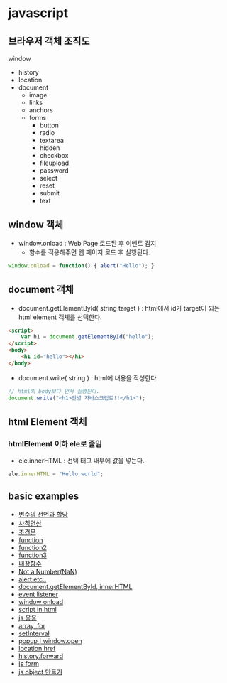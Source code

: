 # javascript

## 브라우저 객체 조직도
window 
- history
- location
- document
    - image
    - links
    - anchors
    - forms
        - button
        - radio
        - textarea
        - hidden
        - checkbox
        - fileupload
        - password
        - select
        - reset
        - submit
        - text


## window 객체
- window.onload : Web Page 로드된 후 이벤트 감지
    - 함수를 적용해주면 웹 페이지 로드 후 실행된다. 
```js
window.onload = function() { alert("Hello"); }
```

## document 객체
- document.getElementById( string target ) : html에서 id가 target이 되는 html element 객체를 선택한다.

```html
<script>
    var h1 = document.getElementById("hello");
</script>
<body>
    <h1 id="hello"></h1>
</body>
```
- document.write( string ) : html에 내용을 작성한다.

```js
// html의 body보다 먼저 실행된다.
document.write("<h1>안녕 자바스크립트!!</h1>");
```

## html Element 객체
### htmlElement 이하 ele로 줄임
- ele.innerHTML : 선택 태그 내부에 값을 넣는다.
```js
ele.innerHTML = "Hello world";
```


## basic examples
- [변수의 선언과 할당](./exam02.html)
- [사칙연산](./exam03.html)
- [조건문](./exam06.html)
- [function](./exam09.html)
- [function2](./exam10.html)
- [function3](./exam11.html)
- [내장함수](./exam12.html)
- [Not a Number(NaN)](./exam13.html)
- [alert etc..](./exam14.html)
- [document.getElementById, innerHTML](./exam15.html)
- [event listener](./exam16.html)
- [window onload](./exam17.html)
- [script in html](./exam18.html)
- [js 응용](./exam20.html)
- [array, for](./exam21.html)
- [setInterval](./exam22.html)
- [popup | window.open](./exam23.html)
- [location.href](./exam24.html)
- [history.forward](./exam25.html)
- [js form](./exam26.html)
- [js object 만들기](./calc.js)

